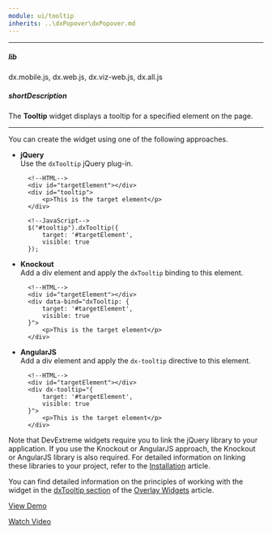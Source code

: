 ```yaml
---
module: ui/tooltip
inherits: ..\dxPopover\dxPopover.md
---
```

---
##### lib
dx.mobile.js, dx.web.js, dx.viz-web.js, dx.all.js

##### shortDescription
The **Tooltip** widget displays a tooltip for a specified element on the page.

---
You can create the widget using one of the following approaches.

- **jQuery**  
 Use the `dxTooltip` jQuery plug-in.

        <!--HTML-->
        <div id="targetElement"></div>
        <div id="tooltip">
            <p>This is the target element</p>
        </div>

    <!---->

        <!--JavaScript-->
        $("#tooltip").dxTooltip({
            target: '#targetElement',
            visible: true
        });

- **Knockout**  
 Add a div element and apply the `dxTooltip` binding to this element.

        <!--HTML-->
        <div id="targetElement"></div>
        <div data-bind="dxTooltip: {
            target: '#targetElement',
            visible: true
        }">
            <p>This is the target element</p>
        </div>

- **AngularJS**  
 Add a div element and apply the `dx-tooltip` directive to this element.

        <!--HTML-->
        <div id="targetElement"></div>
        <div dx-tooltip="{
            target: '#targetElement',
            visible: true
        }">
            <p>This is the target element</p>
        </div>

Note that DevExtreme widgets require you to link the jQuery library to your application. If you use the Knockout or AngularJS approach, the Knockout or AngularJS library is also required. For detailed information on linking these libraries to your project, refer to the [Installation](/concepts/10%20UI%20Widgets/0%20Basics/01%20Installation '/Documentation/Guide/UI_Widgets/Basics/Installation/') article.

You can find detailed information on the principles of working with the widget in the [dxTooltip section](/concepts/10%20UI%20Widgets/10%20UI%20Widget%20Categories/30%20Overlay%20Widgets/2%20List%20of%20Overlay%20Widgets/dxTooltip.md '/Documentation/Guide/UI_Widgets/UI_Widget_Categories/Overlay_Widgets/#List_of_Overlay_Widgets/dxTooltip') of the [Overlay Widgets](/concepts/10%20UI%20Widgets/10%20UI%20Widget%20Categories/30%20Overlay%20Widgets '/Documentation/Guide/UI_Widgets/UI_Widget_Categories/Overlay_Widgets/') article.

<a href="http://js.devexpress.com/Demos/WidgetsGallery/#demo/dialogsandnotificationstooltiptooltiptooltip/" class="button orange small fix-width-155" style="margin-right: 20px;" target="_blank">View Demo</a>

<a href="http://www.youtube.com/watch?v=kb53tdJvcZA&index=32&list=PL8h4jt35t1wjGvgflbHEH_e3b23AA30-z" class="button orange small fix-width-155" style="margin-right: 20px;" target="_blank">Watch Video</a>